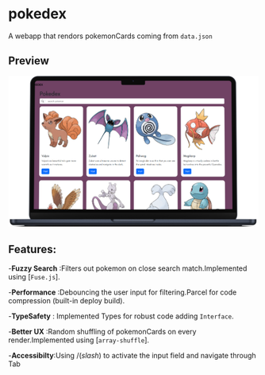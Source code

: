 # pokedex

A webapp that rendors pokemonCards coming from `data.json`

## Preview

![image](./assets/Mockup.png)

## Features:

-**Fuzzy Search** :Filters out pokemon on close search match.Implemented using [`Fuse.js`].

-**Performance** :Debouncing the user input for filtering.Parcel for code compression (built-in deploy build).

-**TypeSafety** : Implemented Types for robust code adding `Interface`.

-**Better UX** :Random shuffling of pokemonCards on every render.Implemented using [`array-shuffle`].

-**Accessibilty**:Using /(_slash_) to activate the input field and navigate through Tab
